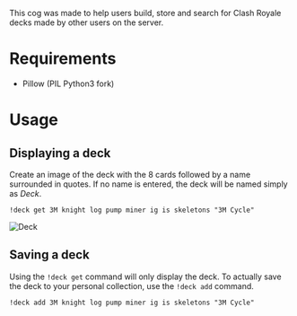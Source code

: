 This cog was made to help users build, store and search for Clash Royale decks made by other users on the server.

# Requirements
* Pillow (PIL Python3 fork)

# Usage

## Displaying a deck
Create an image of the deck with the 8 cards followed by a name surrounded in quotes. If no name is entered, the deck will be named simply as *Deck*.

`!deck get 3M knight log pump miner ig is skeletons "3M Cycle"`

![Deck](https://github.com/smlbiobot/SML-Cogs/blob/master/wiki/img/deck/deck-thr-kni-the-eli-min-ice-ice-ske.png)

## Saving a deck
Using the `!deck get` command will only display the deck. To actually save the deck to your personal collection, use the `!deck add` command.

`!deck add 3M knight log pump miner ig is skeletons "3M Cycle"`
